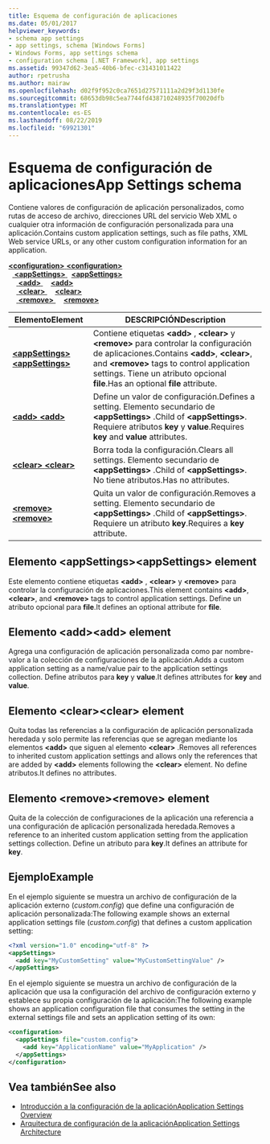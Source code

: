 ```yaml
---
title: Esquema de configuración de aplicaciones
ms.date: 05/01/2017
helpviewer_keywords:
- schema app settings
- app settings, schema [Windows Forms]
- Windows Forms, app settings schema
- configuration schema [.NET Framework], app settings
ms.assetid: 99347d62-3ea5-40b6-bfec-c31431011422
author: rpetrusha
ms.author: mairaw
ms.openlocfilehash: d02f9f952c0ca7651d27571111a2d29f3d1130fe
ms.sourcegitcommit: 68653db98c5ea7744fd438710248935f70020dfb
ms.translationtype: MT
ms.contentlocale: es-ES
ms.lasthandoff: 08/22/2019
ms.locfileid: "69921301"
---
```

# <a name="app-settings-schema"></a><span data-ttu-id="e8875-102">Esquema de configuración de aplicaciones</span><span class="sxs-lookup"><span data-stu-id="e8875-102">App Settings schema</span></span>

<span data-ttu-id="e8875-103">Contiene valores de configuración de aplicación personalizados, como rutas de acceso de archivo, direcciones URL del servicio Web XML o cualquier otra información de configuración personalizada para una aplicación.</span><span class="sxs-lookup"><span data-stu-id="e8875-103">Contains custom application settings, such as file paths, XML Web service URLs, or any other custom configuration information for an application.</span></span>

<span data-ttu-id="e8875-104">[ **\<configuration>** ](../configuration-element.md) </span><span class="sxs-lookup"><span data-stu-id="e8875-104">[**\<configuration>**](../configuration-element.md) </span></span>  
<span data-ttu-id="e8875-105">&nbsp;&nbsp;[ **\<appSettings>** ](appsettings-element-for-configuration.md) </span><span class="sxs-lookup"><span data-stu-id="e8875-105">&nbsp;&nbsp;[**\<appSettings>**](appsettings-element-for-configuration.md) </span></span>  
<span data-ttu-id="e8875-106">&nbsp;&nbsp;&nbsp;&nbsp;[ **\<add>** ](add-element-for-appsettings.md) </span><span class="sxs-lookup"><span data-stu-id="e8875-106">&nbsp;&nbsp;&nbsp;&nbsp;[**\<add>**](add-element-for-appsettings.md) </span></span>  
<span data-ttu-id="e8875-107">&nbsp;&nbsp;&nbsp;&nbsp;[ **\<clear>** ](clear-element-for-appsettings.md) </span><span class="sxs-lookup"><span data-stu-id="e8875-107">&nbsp;&nbsp;&nbsp;&nbsp;[**\<clear>**](clear-element-for-appsettings.md) </span></span>  
<span data-ttu-id="e8875-108">&nbsp;&nbsp;&nbsp;&nbsp;[ **\<remove>** ](remove-element-for-appsettings.md)</span><span class="sxs-lookup"><span data-stu-id="e8875-108">&nbsp;&nbsp;&nbsp;&nbsp;[**\<remove>**](remove-element-for-appsettings.md)</span></span>

| <span data-ttu-id="e8875-109">Elemento</span><span class="sxs-lookup"><span data-stu-id="e8875-109">Element</span></span> | <span data-ttu-id="e8875-110">DESCRIPCIÓN</span><span class="sxs-lookup"><span data-stu-id="e8875-110">Description</span></span> |
| ------- | ----------- |
| [<span data-ttu-id="e8875-111"> **\<appSettings>** </span><span class="sxs-lookup"><span data-stu-id="e8875-111">**\<appSettings>**</span></span>](appsettings-element-for-configuration.md) | <span data-ttu-id="e8875-112">Contiene etiquetas **\<add>** , **\<clear>** y **\<remove>** para controlar la configuración de aplicaciones.</span><span class="sxs-lookup"><span data-stu-id="e8875-112">Contains **\<add>**, **\<clear>**, and **\<remove>** tags to control application settings.</span></span> <span data-ttu-id="e8875-113">Tiene un atributo opcional **file**.</span><span class="sxs-lookup"><span data-stu-id="e8875-113">Has an optional **file** attribute.</span></span> |
| [<span data-ttu-id="e8875-114"> **\<add>** </span><span class="sxs-lookup"><span data-stu-id="e8875-114">**\<add>**</span></span>](add-element-for-appsettings.md) | <span data-ttu-id="e8875-115">Define un valor de configuración.</span><span class="sxs-lookup"><span data-stu-id="e8875-115">Defines a setting.</span></span> <span data-ttu-id="e8875-116">Elemento secundario de **\<appSettings>** .</span><span class="sxs-lookup"><span data-stu-id="e8875-116">Child of **\<appSettings>**.</span></span> <span data-ttu-id="e8875-117">Requiere atributos **key** y **value**.</span><span class="sxs-lookup"><span data-stu-id="e8875-117">Requires **key** and **value** attributes.</span></span> |
| [<span data-ttu-id="e8875-118"> **\<clear>** </span><span class="sxs-lookup"><span data-stu-id="e8875-118">**\<clear>**</span></span>](clear-element-for-appsettings.md) | <span data-ttu-id="e8875-119">Borra toda la configuración.</span><span class="sxs-lookup"><span data-stu-id="e8875-119">Clears all settings.</span></span> <span data-ttu-id="e8875-120">Elemento secundario de **\<appSettings>** .</span><span class="sxs-lookup"><span data-stu-id="e8875-120">Child of **\<appSettings>**.</span></span> <span data-ttu-id="e8875-121">No tiene atributos.</span><span class="sxs-lookup"><span data-stu-id="e8875-121">Has no attributes.</span></span> |
| [<span data-ttu-id="e8875-122"> **\<remove>** </span><span class="sxs-lookup"><span data-stu-id="e8875-122">**\<remove>**</span></span>](remove-element-for-appsettings.md) | <span data-ttu-id="e8875-123">Quita un valor de configuración.</span><span class="sxs-lookup"><span data-stu-id="e8875-123">Removes a setting.</span></span> <span data-ttu-id="e8875-124">Elemento secundario de **\<appSettings>** .</span><span class="sxs-lookup"><span data-stu-id="e8875-124">Child of **\<appSettings>**.</span></span> <span data-ttu-id="e8875-125">Requiere un atributo **key**.</span><span class="sxs-lookup"><span data-stu-id="e8875-125">Requires a **key** attribute.</span></span> |

## <a name="appsettings-element"></a><span data-ttu-id="e8875-126">Elemento \<appSettings></span><span class="sxs-lookup"><span data-stu-id="e8875-126">\<appSettings> element</span></span>

<span data-ttu-id="e8875-127">Este elemento contiene etiquetas **\<add>** , **\<clear>** y **\<remove>** para controlar la configuración de aplicaciones.</span><span class="sxs-lookup"><span data-stu-id="e8875-127">This element contains **\<add>**, **\<clear>**, and **\<remove>** tags to control application settings.</span></span> <span data-ttu-id="e8875-128">Define un atributo opcional para **file**.</span><span class="sxs-lookup"><span data-stu-id="e8875-128">It defines an optional attribute for **file**.</span></span>

## <a name="add-element"></a><span data-ttu-id="e8875-129">Elemento \<add></span><span class="sxs-lookup"><span data-stu-id="e8875-129">\<add> element</span></span>

<span data-ttu-id="e8875-130">Agrega una configuración de aplicación personalizada como par nombre-valor a la colección de configuraciones de la aplicación.</span><span class="sxs-lookup"><span data-stu-id="e8875-130">Adds a custom application setting as a name/value pair to the application settings collection.</span></span> <span data-ttu-id="e8875-131">Define atributos para **key** y **value**.</span><span class="sxs-lookup"><span data-stu-id="e8875-131">It defines attributes for **key** and **value**.</span></span>

## <a name="clear-element"></a><span data-ttu-id="e8875-132">Elemento \<clear></span><span class="sxs-lookup"><span data-stu-id="e8875-132">\<clear> element</span></span>

<span data-ttu-id="e8875-133">Quita todas las referencias a la configuración de aplicación personalizada heredada y solo permite las referencias que se agregan mediante los elementos **\<add>** que siguen al elemento **\<clear>** .</span><span class="sxs-lookup"><span data-stu-id="e8875-133">Removes all references to inherited custom application settings and allows only the references that are added by **\<add>** elements following the **\<clear>** element.</span></span> <span data-ttu-id="e8875-134">No define atributos.</span><span class="sxs-lookup"><span data-stu-id="e8875-134">It defines no attributes.</span></span>

## <a name="remove-element"></a><span data-ttu-id="e8875-135">Elemento \<remove></span><span class="sxs-lookup"><span data-stu-id="e8875-135">\<remove> element</span></span>

<span data-ttu-id="e8875-136">Quita de la colección de configuraciones de la aplicación una referencia a una configuración de aplicación personalizada heredada.</span><span class="sxs-lookup"><span data-stu-id="e8875-136">Removes a reference to an inherited custom application setting from the application settings collection.</span></span> <span data-ttu-id="e8875-137">Define un atributo para **key**.</span><span class="sxs-lookup"><span data-stu-id="e8875-137">It defines an attribute for **key**.</span></span>

## <a name="example"></a><span data-ttu-id="e8875-138">Ejemplo</span><span class="sxs-lookup"><span data-stu-id="e8875-138">Example</span></span>

<span data-ttu-id="e8875-139">En el ejemplo siguiente se muestra un archivo de configuración de la aplicación externo (*custom.config*) que define una configuración de aplicación personalizada:</span><span class="sxs-lookup"><span data-stu-id="e8875-139">The following example shows an external application settings file (*custom.config*) that defines a custom application setting:</span></span>

```xml
<?xml version="1.0" encoding="utf-8" ?>
<appSettings>
  <add key="MyCustomSetting" value="MyCustomSettingValue" />
</appSettings>
```

<span data-ttu-id="e8875-140">En el ejemplo siguiente se muestra un archivo de configuración de la aplicación que usa la configuración del archivo de configuración externo y establece su propia configuración de la aplicación:</span><span class="sxs-lookup"><span data-stu-id="e8875-140">The following example shows an application configuration file that consumes the setting in the external settings file and sets an application setting of its own:</span></span>

```xml
<configuration>
  <appSettings file="custom.config">
    <add key="ApplicationName" value="MyApplication" />
  </appSettings>
</configuration>
```

## <a name="see-also"></a><span data-ttu-id="e8875-141">Vea también</span><span class="sxs-lookup"><span data-stu-id="e8875-141">See also</span></span>

- [<span data-ttu-id="e8875-142">Introducción a la configuración de la aplicación</span><span class="sxs-lookup"><span data-stu-id="e8875-142">Application Settings Overview</span></span>](../../../winforms/advanced/application-settings-overview.md)
- [<span data-ttu-id="e8875-143">Arquitectura de configuración de la aplicación</span><span class="sxs-lookup"><span data-stu-id="e8875-143">Application Settings Architecture</span></span>](../../../winforms/advanced/application-settings-architecture.md)
